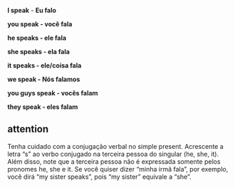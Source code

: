 **I speak** - **Eu falo**

**you speak - você fala**

**he speaks - ele fala**

**she speaks - ela fala**

**it speaks - ele/coisa fala**

**we speak - Nós falamos**

**you guys speak - vocês falam**

**they speak - eles falam**

## attention

Tenha cuidado com a conjugação verbal no simple present. Acrescente a letra “s” ao verbo conjugado na terceira pessoa do singular (he, she, it). Além disso, note que a terceira pessoa não é expressada somente pelos pronomes he, she e it. Se você quiser dizer “minha irmã fala”, por exemplo, você dirá “my sister speaks”, pois “my sister” equivale a “she”.